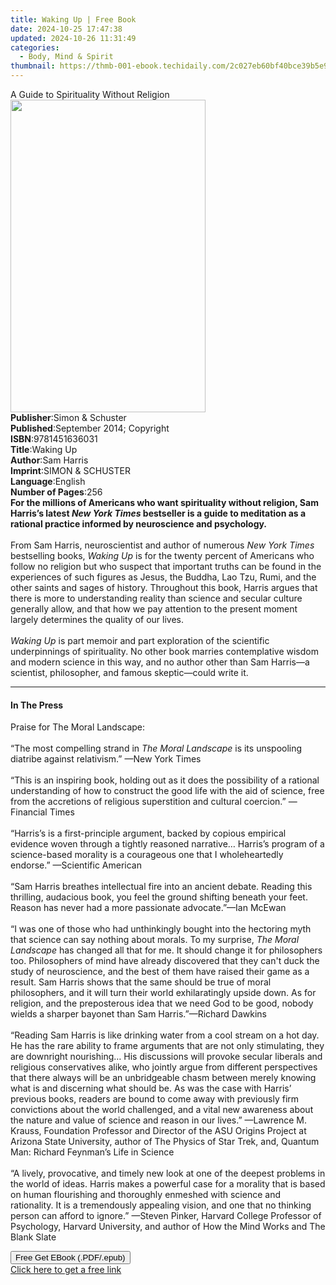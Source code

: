```yaml
---
title: Waking Up | Free Book
date: 2024-10-25 17:47:38
updated: 2024-10-26 11:31:49
categories:
  - Body, Mind & Spirit
thumbnail: https://thmb-001-ebook.techidaily.com/2c027eb60bf40bce39b5e92e8c7b6b142e419217ffa579809d90f36589187238.jpg
---
```

<main id="book-container">
  <div class="flex flex-col">
    <div class="book-brief flex-1 py-6 px-4 sm:p-6 md:py-10 md:px-8">
      <!-- brief-->
      <div class="book-brief-main">
        A Guide to Spirituality Without Religion
      </div>
    </div>
    <div
      class="book-meta-info flex-1 grid gap-4 col-start-1 col-end-3 row-start-1 sm:mb-6 sm:grid-cols-4 lg:gap-6 lg:col-start-2 lg:row-end-6 lg:row-span-6 lg:mb-0"
    >
      <div
        class="book-meta-info-left place-content-center mt-4 p-4 text-sm leading-6 col-start-2 col-span-2 dark:text-slate-400"
      >
        <img
          class="w-full h-500 object-cover rounded-lg sm:h-255 sm:col-span-2 lg:col-span-full"
          src="https://img-001-ebook.techidaily.com/fa1b2c97d25367f0dc9eb800a4aa7311cc3cba2ca9a6406a88d41f088985d1aa.jpg"
          alt=""
          width="312"
          height="500"
        />
      </div>
      <div
        class="book-meta-info-right mt-2 col-start-1 row-start-2 col-span-3 self-center"
      >
        <!-- meta data  -->
        <div class="flex flex-col px-4 md:px-8">
          <div class="flex-1">
            <strong>Publisher</strong>:<span class="px-2"
              >Simon &amp; Schuster</span
            >
          </div>
          <div class="flex-1">
            <strong>Published</strong>:<span class="px-2"
              >September 2014; Copyright</span
            >
          </div>
          <div class="flex-1">
            <strong>ISBN</strong>:<span class="px-2">9781451636031</span>
          </div>
          <div class="flex-1">
            <strong>Title</strong>:<span class="px-2">Waking Up</span>
          </div>
          <div class="flex-1">
            <strong>Author</strong>:<span class="px-2">Sam Harris</span>
          </div>
          <div class="flex-1">
            <strong>Imprint</strong>:<span class="px-2"
              >SIMON &amp; SCHUSTER</span
            >
          </div>
          <div class="flex-1">
            <strong>Language</strong>:<span class="px-2">English</span>
          </div>
          <div class="flex-1">
            <strong>Number of Pages</strong>:<span class="px-2">256</span>
          </div>
        </div>
      </div>
    </div>
    <div class="book-description flex-1 py-6 px-4 sm:p-6 md:py-10 md:px-8">
      <div class="book-description-main">
        <div accordion-content="" id="description">
          <b
            >For the millions of Americans who want spirituality without
            religion, Sam Harris’s latest <i>New York Times </i>bestseller is a
            guide to meditation as a rational practice informed by neuroscience
            and psychology.</b
          ><br /><br />From Sam Harris, neuroscientist and author of numerous
          <i>New York Times</i> bestselling books, <i>Waking Up</i> is for the
          twenty percent of Americans who follow no religion but who suspect
          that important truths can be found in the experiences of such figures
          as Jesus, the Buddha, Lao Tzu, Rumi, and the other saints and sages of
          history. Throughout this book, Harris argues that there is more to
          understanding reality than science and secular culture generally
          allow, and that how we pay attention to the present moment largely
          determines the quality of our lives.<br />
          <br /><i>Waking Up</i> is part memoir and part exploration of the
          scientific underpinnings of spirituality. No other book marries
          contemplative wisdom and modern science in this way, and no author
          other than Sam Harris—a scientist, philosopher, and famous
          skeptic—could write it.
        </div>
        <div class="accordion-fader"></div>
      </div>
    </div>
    <div class="book-excerpts flex-1 py-6 px-4 sm:p-6 md:py-10 md:px-8">
      <!-- excerpts-->
      <div class="book-excerpts-main">
        <hr />
        <h4 class="placeholder placeholder-heading">
          <span>In The Press</span>
        </h4>
        <p>
          Praise for The Moral Landscape: <br />
          <br />
          “The most compelling strand in <i>The Moral Landscape</i> is its
          unspooling diatribe against relativism.” —New York Times <br />
          <br />
          “This is an inspiring book, holding out as it does the possibility of
          a rational understanding of how to construct the good life with the
          aid of science, free from the accretions of religious superstition and
          cultural coercion.” —Financial Times <br />
          <br />
          “Harris’s is a first-principle argument, backed by copious empirical
          evidence woven through a tightly reasoned narrative… Harris’s program
          of a science-based morality is a courageous one that I wholeheartedly
          endorse.” —Scientific American <br />
          <br />
          “Sam Harris breathes intellectual fire into an ancient debate. Reading
          this thrilling, audacious book, you feel the ground shifting beneath
          your feet. Reason has never had a more passionate advocate.”—Ian
          McEwan <br />
          <br />
          “I was one of those who had unthinkingly bought into the hectoring
          myth that science can say nothing about morals. To my surprise,
          <i>The Moral Landscape</i> has changed all that for me. It should
          change it for philosophers too. Philosophers of mind have already
          discovered that they can't duck the study of neuroscience, and the
          best of them have raised their game as a result. Sam Harris shows that
          the same should be true of moral philosophers, and it will turn their
          world exhilaratingly upside down. As for religion, and the
          preposterous idea that we need God to be good, nobody wields a sharper
          bayonet than Sam Harris.”—Richard Dawkins <br />
          <br />
          “Reading Sam Harris is like drinking water from a cool stream on a hot
          day. He has the rare ability to frame arguments that are not only
          stimulating, they are downright nourishing… His discussions will
          provoke secular liberals and religious conservatives alike, who
          jointly argue from different perspectives that there always will be an
          unbridgeable chasm between merely knowing what is and discerning what
          should be. As was the case with Harris’ previous books, readers are
          bound to come away with previously firm convictions about the world
          challenged, and a vital new awareness about the nature and value of
          science and reason in our lives.” —Lawrence M. Krauss, Foundation
          Professor and Director of the ASU Origins Project at Arizona State
          University, author of The Physics of Star Trek, and, Quantum Man:
          Richard Feynman’s Life in Science <br />
          <br />
          “A lively, provocative, and timely new look at one of the deepest
          problems in the world of ideas. Harris makes a powerful case for a
          morality that is based on human flourishing and thoroughly enmeshed
          with science and rationality. It is a tremendously appealing vision,
          and one that no thinking person can afford to ignore.” —Steven Pinker,
          Harvard College Professor of Psychology, Harvard University, and
          author of How the Mind Works and The Blank Slate
        </p>
      </div>
    </div>
    <div
      class="book-about-author flex-1 py-6 px-4 sm:p-6 md:py-10 md:px-8"
    ></div>
    <div class="book-free-get flex-1 py-6 px-4 sm:p-6 md:py-10 md:px-8">
      <button
        id="btn-free-get"
        class="bg-blue-500 hover:bg-blue-700 text-white font-bold py-2 px-4 rounded"
      >
        Free Get EBook (.PDF/.epub)
      </button>
      <div id="countdown-display" class="px-2 text-lg mt-2"></div>
      <a
        id="free-link"
        class="hidden bg-blue-500 hover:bg-blue-700 text-white font-bold py-2 px-4 rounded"
        href="https://www.ebooks.com/en-us/book/1528029/waking-up/sam-harris/"
        target="_blank"
        >Click here to get a free link</a
      >
    </div>
    <script>
      let countdownTime = 0;
      let countdownInterval = null;
      document
        .getElementById('btn-free-get')
        .addEventListener('click', startCountdown);
      function startCountdown() {
        countdownTime = new Date().getTime() + 60000 * 3;
        countdownInterval = setInterval(updateCountdown, 1000);
        document.getElementById('btn-free-get').disabled = true;
        document
          .getElementById('btn-free-get')
          .classList.add('bg-gray-500', 'cursor-not-allowed');
      }
      function updateCountdown() {
        let currentTime = new Date().getTime();
        let timeLeft = countdownTime - currentTime;
        let secondsLeft = Math.floor(timeLeft / 1000);
        document.getElementById('countdown-display').innerHTML =
          `Remaining time: ${secondsLeft} seconds.`;
        if (secondsLeft <= 0) {
          clearInterval(countdownInterval);
          document.getElementById('btn-free-get').classList.add('hidden');
          document.getElementById('free-link').classList.remove('hidden');
          document.getElementById('countdown-display').innerHTML = '';
        }
      }
    </script>
  </div>
</main>
